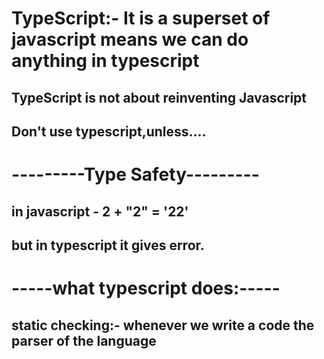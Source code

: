 # TypeScript:- It is a superset of javascript means we can do anything in typescript

## TypeScript is not about reinventing Javascript

## Don't use typescript,unless....

# ---------Type Safety---------

## in javascript - 2 + "2" = '22'

## but in typescript it gives error.

# -----what typescript does:-----

## static checking:- whenever we write a code the parser of the language

